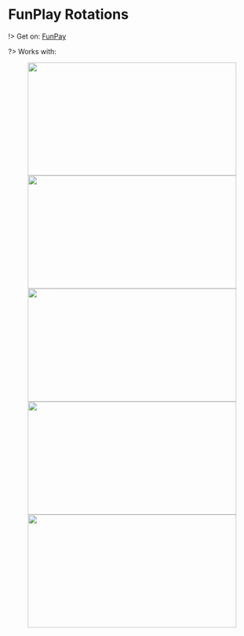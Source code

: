 # FunPlay Rotations


!> Get on: <a href="//funpay.com/users/350736/">FunPay</a>

?> Works with: 

<p align="center">
<img src="https://i.imgur.com/nJay04B.png" width="425" height="230"/> <img src="https://i.imgur.com/7zwSrtQ.png" width="425" height="230"/> 
<img src="https://i.imgur.com/z8IkBCc.png" width="425" height="230"/> <img src="https://i.imgur.com/rbFcVFJ.png" width="425" height="230"/> 
<img src="https://i.imgur.com/lBDm31s.png" width="425" height="230"/> 

  
</p>
